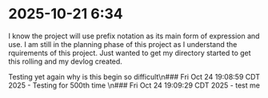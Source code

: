 # 2025-10-21 6:34

I know the project will use prefix notation as its main form of expression and use. I am still in the planning phase of this project as I understand the rquirements of this project. Just wanted to get my directory started to get this rolling and my devlog created.

Testing yet again why is this begin so difficult\n### Fri Oct 24 19:08:59 CDT 2025 - Testing for 500th time
\n### Fri Oct 24 19:09:29 CDT 2025 - test me
